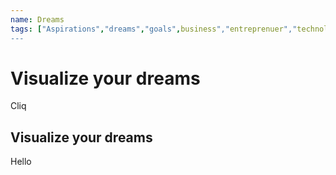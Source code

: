 ```yaml
---
name: Dreams
tags: ["Aspirations","dreams","goals",business","entreprenuer","technology"]
---
```


# Visualize your dreams

Cliq

## Visualize your dreams

Hello
